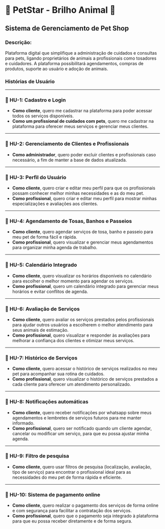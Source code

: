 # 🌟 **PetStar - Brilho Animal** 🌟

## **Sistema de Gerenciamento de Pet Shop**

### **Descrição:**

Plataforma digital que simplifique a administração de cuidados e consultas para pets, ligando proprietários de animais a profissionais como tosadores e cuidadores. A plataforma possibilitará agendamentos, compras de produtos, suporte ao usuário e adoção de animais.

### **Histórias de Usuário**

---

### 🐾 **HU-1: Cadastro e Login**
- **Como cliente**, quero me cadastrar na plataforma para poder acessar todos os serviços disponíveis.
- **Como um profissional de cuidados com pets**, quero me cadastrar na plataforma para oferecer meus serviços e gerenciar meus clientes.

---

### 🐾 **HU-2: Gerenciamento de Clientes e Profissionais**
- **Como administrador**, quero poder excluir clientes e profissionais caso necessário, a fim de manter a base de dados atualizada.

---

### 🐾 **HU-3: Perfil do Usuário**
- **Como cliente**, quero criar e editar meu perfil para que os profissionais possam conhecer melhor minhas necessidades e as do meu pet.
- **Como profissional**, quero criar e editar meu perfil para mostrar minhas especializações e avaliações aos clientes.

---

### 🐾 **HU-4: Agendamento de Tosas, Banhos e Passeios**
- **Como cliente**, quero agendar serviços de tosa, banho e passeio para meu pet de forma fácil e rápida.
- **Como profissional**, quero visualizar e gerenciar meus agendamentos para organizar minha agenda de trabalho.

---

### 🐾 **HU-5: Calendário Integrado**
- **Como cliente**, quero visualizar os horários disponíveis no calendário para escolher o melhor momento para agendar os serviços.
- **Como profissional**, quero um calendário integrado para gerenciar meus horários e evitar conflitos de agenda.

---

### 🐾 **HU-6: Avaliação de Serviços**
- **Como cliente**, quero avaliar os serviços prestados pelos profissionais para ajudar outros usuários a escolherem o melhor atendimento para seus animais de estimação.
- **Como profissional**, quero visualizar e responder às avaliações para melhorar a confiança dos clientes e otimizar meus serviços.

---

### 🐾 **HU-7: Histórico de Serviços**
- **Como cliente**, quero acessar o histórico de serviços realizados no meu pet para acompanhar sua rotina de cuidados.
- **Como profissional**, quero visualizar o histórico de serviços prestados a cada cliente para oferecer um atendimento personalizado.

---

### 🐾 **HU-8: Notificações automáticas**
- **Como cliente**, quero receber notificações por whatsapp sobre meus agendamentos e lembretes de serviços futuros para me manter informado.
- **Como profissional**, quero ser notificado quando um cliente agendar, cancelar ou modificar um serviço, para que eu possa ajustar minha agenda.

---

### 🐾 **HU-9: Filtro de pesquisa**
- **Como cliente**, quero usar filtros de pesquisa (localização, avaliação, tipo de serviço) para encontrar o profissional ideal para as necessidades do meu pet de forma rápida e eficiente.

---

### 🐾 **HU-10: Sistema de pagamento online**
- **Como cliente**, quero realizar o pagamento dos serviços de forma online e com segurança para facilitar a contratação dos serviços.
- **Como profissional**, quero que o pagamento seja integrado à plataforma para que eu possa receber diretamente e de forma segura.